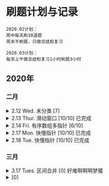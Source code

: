 

# 刷题计划与记录
```
2020.02计划：
周中每天刷10道题  
周末不刷题，只做总结和复习

2020.03计划：
每天上午做总结和复习1小时刷题3小时  
```
## 2020年
### 二月

<details>
<summary>2.12 Wed. 未分类 [7]</summary>

- [x] 1. Two Sum
- [x] 15. 3Sum
- [x] 26. Remove Duplicates from Sorted Array
- [x] 80. Remove Duplicates from Sorted Array II
- [x] 83. Remove Duplicates from Sorted List
- [x] 844. Backspace String Compare
- [x] 977. Squares of a Sorted Array

</details>  

<details>
<summary>2.13 Thur. 滑动窗口 [10/10] 已完成 </summary>

- [x] 82. Remove Duplicates from Sorted List II  
- [x] Google | Remove Duplicates from Unsorted Array
- [x] 316. Remove Duplicate Letters
- [x] 360. Sort Transformed Array
- [x] 16. 3Sum Closest
- [x] 259.ThreeSumSmaller
- [x] 713. Subarray Product Less Than K
- [x] 152. Maximum Product Subarray
- [x] 325. Maximum Size Subarray Sum Equals k
- [x] 560. Subarray Sum Equals K
</details>  

<details>
<summary>2.14 Fri. 有序数组多指针 [6/10]</summary>

- [x] 1099. Two Sum Less Than K
- [x] 198. House Robber
- [x] 213. House Robber II
- [x] 337. House Robber III
- [x] 256. Paint House
- [x] 265. paint house ii
- [ ] 238. Product of Array Except Self
- [ ] 628. Maximum Product of Three Numbers
- [ ] 974. Subarray Sums Divisible by K
- [ ] 75. Sort Colors
</details>

<details>
<summary>2.17 Mon. 快慢指针 [10/10] 已完成 </summary>

- [x] 141. Linked List Cycle
- [x] 142. Linked List Cycle II
- [x] 234. Palindrome Linked List
- [x] 457. Circular Array Loop
- [x] 918. Maximum Sum Circular Subarray
- [x] 202. Happy Number
- [x] 876. Middle of the Linked List
- [x] 143. Reorder List
- [x] 287. Find the Duplicate Number
- [x] 160. Intersection of Two Linked Lists
</details>

<details>
<summary>2.18 Tue. 快慢指针 [10/10] 已完成 </summary>

- [x] 206. Reverse Linked List
- [x] 92. Reverse Linked List II
- [x] 156. Binary Tree Upside Down
- [x] 268. Missing Number
- [x] 41. First Missing Positive
- [x] 136. Single Number
- [x] 263. Ugly Number
- [x] 258. Add Digits
- [x] 599. Minimum Index Sum of Two Lists
- [x] 645. Set Mismatch
</details>

### 三月

<details>
<summary>3.17 Tues. 区间合并 [0] 好难啊啊啊梦魇</summary>

- [ ] 729. My Calendar I
- [ ] 731. My Calendar II
- [ ] 732. My Calendar III
- [ ] 435. Non-overlapping Intervals
- [ ] 56. Merge Intervals
- [ ] 57. Insert Interval
- [ ] 207. Course Schedule
- [ ] 621. Task Scheduler
- [ ] Google - Scheduling Job Involving both RAM and CPU
- [ ] 636. Exclusive Time of Functions
</details>

<details>
<summary> [0] </summary>

- [ ] 
- [ ] 
- [ ] 
- [ ] 
- [ ] 
- [ ] 
- [ ] 
- [ ] 
- [ ] 
- [ ] 
</details>